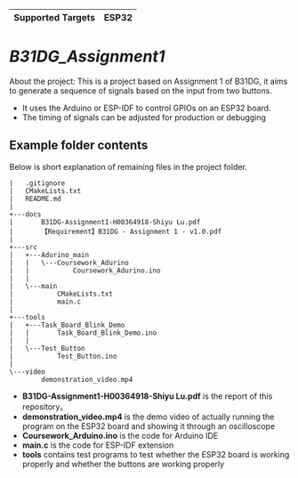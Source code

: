 | Supported Targets | ESP32 |
| ----------------- | ----- |

# _B31DG_Assignment1_

About the project: This is a project based on Assignment 1 of B31DG, it aims to  generate a sequence of signals based on the input from two buttons. 

- It uses the Arduino or ESP-IDF to control GPIOs on an ESP32 board.
- The timing of signals can be adjusted for production or debugging

## Example folder contents

Below is short explanation of remaining files in the project folder.

```
|   .gitignore
|   CMakeLists.txt
|   README.md
|
+---docs
|       B31DG-Assignment1-H00364918-Shiyu Lu.pdf
|       【Requirement】B31DG - Assignment 1 - v1.0.pdf
|
+---src
|   +---Adurino_main
|   |   \---Coursework_Adurino
|   |           Coursework_Adurino.ino
|   |
|   \---main
|           CMakeLists.txt
|           main.c
|
+---tools
|   +---Task_Board_Blink_Demo
|   |       Task_Board_Blink_Demo.ino
|   |
|   \---Test_Button
|           Test_Button.ino
|
\---video
        demonstration_video.mp4
```

- **B31DG-Assignment1-H00364918-Shiyu Lu.pdf** is the report of this repository。
- **demonstration_video.mp4** is the demo video of actually running the program on the ESP32 board and showing it through an oscilloscope
- **Coursework_Arduino.ino** is the code for Arduino IDE
- **main.c** is the code for ESP-IDF extension
- **tools** contains test programs to test whether the ESP32 board is working properly and whether the buttons are working properly

